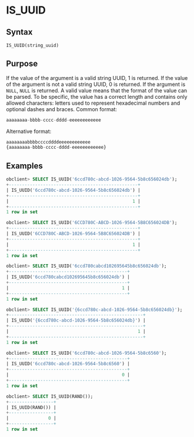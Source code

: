 # IS_UUID

## Syntax

```sql
IS_UUID(string_uuid)
```

## Purpose

If the value of the argument is a valid string UUID, 1 is returned. If the value of the argument is not a valid string UUID, 0 is returned. If the argument is `NULL`, `NULL` is returned.
A valid value means that the format of the value can be parsed. To be specific, the value has a correct length and contains only allowed characters: letters used to represent hexadecimal numbers and optional dashes and braces. Common format:

```sql
aaaaaaaa-bbbb-cccc-dddd-eeeeeeeeeeee
```

Alternative format:

```sql
aaaaaaaabbbbccccddddeeeeeeeeeeee
{aaaaaaaa-bbbb-cccc-dddd-eeeeeeeeeeee}
```

## Examples

```sql
obclient> SELECT IS_UUID('6ccd780c-abcd-1026-9564-5b8c656024db');
+-------------------------------------------------+
| IS_UUID('6ccd780c-abcd-1026-9564-5b8c656024db') |
+-------------------------------------------------+
|                                               1 |
+-------------------------------------------------+
1 row in set

obclient> SELECT IS_UUID('6CCD780C-ABCD-1026-9564-5B8C656024DB');
+-------------------------------------------------+
| IS_UUID('6CCD780C-ABCD-1026-9564-5B8C656024DB') |
+-------------------------------------------------+
|                                               1 |
+-------------------------------------------------+
1 row in set

obclient> SELECT IS_UUID('6ccd780cabcd102695645b8c656024db');
+---------------------------------------------+
| IS_UUID('6ccd780cabcd102695645b8c656024db') |
+---------------------------------------------+
|                                           1 |
+---------------------------------------------+
1 row in set

obclient> SELECT IS_UUID('{6ccd780c-abcd-1026-9564-5b8c656024db}');
+---------------------------------------------------+
| IS_UUID('{6ccd780c-abcd-1026-9564-5b8c656024db}') |
+---------------------------------------------------+
|                                                 1 |
+---------------------------------------------------+
1 row in set

obclient> SELECT IS_UUID('6ccd780c-abcd-1026-9564-5b8c6560');
+---------------------------------------------+
| IS_UUID('6ccd780c-abcd-1026-9564-5b8c6560') |
+---------------------------------------------+
|                                           0 |
+---------------------------------------------+
1 row in set

obclient> SELECT IS_UUID(RAND());
+-----------------+
| IS_UUID(RAND()) |
+-----------------+
|               0 |
+-----------------+
1 row in set
```
